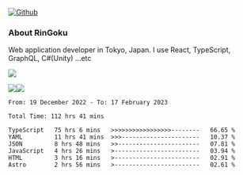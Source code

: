 [![Github](https://img.shields.io/github/followers/RinGoku?label=Follow&style=social)](https://github.com/RinGoku)

### About RinGoku
Web application developer in Tokyo, Japan.
I use React, TypeScript, GraphQL, C#(Unity) ...etc

![](https://github-profile-summary-cards.vercel.app/api/cards/profile-details?username=RinGoku&theme=default)

![](https://github-profile-summary-cards.vercel.app/api/cards/repos-per-language?username=RinGoku&theme=default)![](https://github-profile-summary-cards.vercel.app/api/cards/stats?username=RinGoku&theme=default)

<!--START_SECTION:waka-->

```text
From: 19 December 2022 - To: 17 February 2023

Total Time: 112 hrs 41 mins

TypeScript   75 hrs 6 mins   >>>>>>>>>>>>>>>>>--------   66.65 %
YAML         11 hrs 41 mins  >>>----------------------   10.37 %
JSON         8 hrs 48 mins   >>-----------------------   07.81 %
JavaScript   4 hrs 26 mins   >------------------------   03.94 %
HTML         3 hrs 16 mins   >------------------------   02.91 %
Astro        2 hrs 56 mins   >------------------------   02.61 %
```

<!--END_SECTION:waka-->
